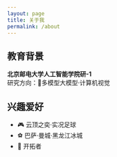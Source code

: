 ```yaml
---
layout: page
title: 关于我
permalink: /about
---
```

## 教育背景
**北京邮电大学人工智能学院研-1**  
研究方向：📖多模型大模型·计算机视觉

## 兴趣爱好
- 🎮 云顶之奕·实况足球
- ⚽️ 巴萨·曼城·黑龙江冰城
- 🏀 开拓者


